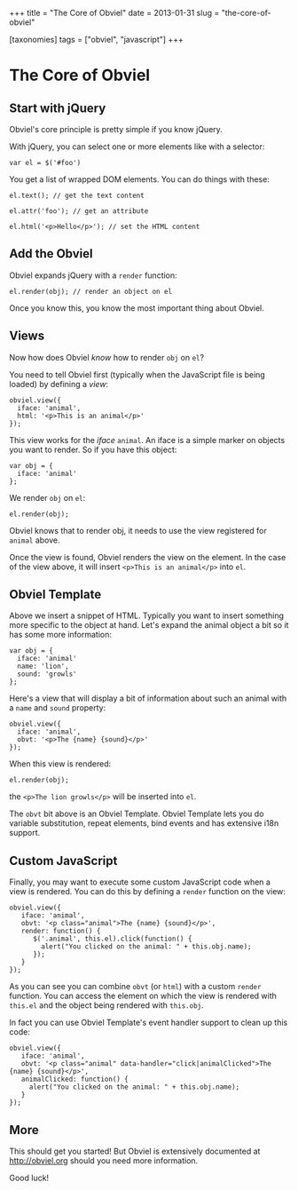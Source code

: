 +++
title = "The Core of Obviel"
date = 2013-01-31
slug = "the-core-of-obviel"

[taxonomies]
tags = ["obviel", "javascript"]
+++

# The Core of Obviel

## Start with jQuery

Obviel's core principle is pretty simple if you know jQuery.

With jQuery, you can select one or more elements like with a selector:

    var el = $('#foo')

You get a list of wrapped DOM elements. You can do things with these:

    el.text(); // get the text content

    el.attr('foo'); // get an attribute

    el.html('<p>Hello</p>'); // set the HTML content

## Add the Obviel

Obviel expands jQuery with a `render` function:

    el.render(obj); // render an object on el

Once you know this, you know the most important thing about Obviel.

## Views

Now how does Obviel *know* how to render `obj` on `el`?

You need to tell Obviel first (typically when the JavaScript file is
being loaded) by defining a *view*:

    obviel.view({
      iface: 'animal',
      html: '<p>This is an animal</p>'
    });

This view works for the *iface* `animal`. An iface is a simple marker on
objects you want to render. So if you have this object:

    var obj = {
      iface: 'animal'
    };

We render `obj` on `el`:

    el.render(obj);

Obviel knows that to render obj, it needs to use the view registered for
`animal` above.

Once the view is found, Obviel renders the view on the element. In the
case of the view above, it will insert `<p>This is an animal</p>` into
`el`.

## Obviel Template

Above we insert a snippet of HTML. Typically you want to insert
something more specific to the object at hand. Let's expand the animal
object a bit so it has some more information:

    var obj = {
      iface: 'animal'
      name: 'lion',
      sound: 'growls'
    };

Here's a view that will display a bit of information about such an
animal with a `name` and `sound` property:

    obviel.view({
      iface: 'animal',
      obvt: '<p>The {name} {sound}</p>'
    });

When this view is rendered:

    el.render(obj);

the `<p>The lion growls</p>` will be inserted into `el`.

The `obvt` bit above is an Obviel Template. Obviel Template lets you do
variable substitution, repeat elements, bind events and has extensive
i18n support.

## Custom JavaScript

Finally, you may want to execute some custom JavaScript code when a view
is rendered. You can do this by defining a `render` function on the
view:

    obviel.view({
       iface: 'animal',
       obvt: '<p class="animal">The {name} {sound}</p>',
       render: function() {
          $('.animal', this.el).click(function() {
            alert("You clicked on the animal: " + this.obj.name);
          });
       }
    });

As you can see you can combine `obvt` (or `html`) with a custom `render`
function. You can access the element on which the view is rendered with
`this.el` and the object being rendered with `this.obj`.

In fact you can use Obviel Template's event handler support to clean up
this code:

    obviel.view({
       iface: 'animal',
       obvt: '<p class="animal" data-handler="click|animalClicked">The {name} {sound}</p>',
       animalClicked: function() {
         alert("You clicked on the animal: " + this.obj.name);
       }
    });

## More

This should get you started! But Obviel is extensively documented at
<http://obviel.org> should you need more information.

Good luck!

